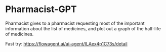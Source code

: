 # Pharmacist-GPT
Pharmacist gives to a pharmacist requesting most of the important information about the list of medicines, and plot out a graph of the half-life of medicines.

Fast try: https://flowagent.ai/ai-agent/ILAex4p1C73s/detail

